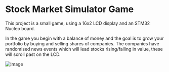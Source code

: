 # Stock Market Simulator Game
This project is a small game, using a 16x2 LCD display and an STM32 Nucleo board.

In the game you begin with a balance of money and the goal is to grow your portfolio by buying and selling shares of companies. The companies have randomised news events which will lead stocks rising/falling in value, these will scroll past on the LCD.

![image](https://github.com/kaigll/assignment-spring-year1/blob/master/Circuit%20Diagram.png?raw=true)
